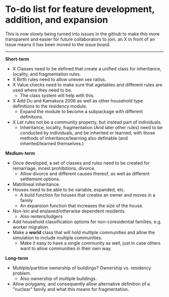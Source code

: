 # To-do list for feature development, addition, and expansion #

This is now slowly being turned into issues in the github to make this more transparent and easier for future collaborators to join. an X in front of an issue means it has been moved to the issue board.

----------

**Short-term**

- X Classes need to be defined that create a unified class for inheritance, locality, and fragmentation rules.
- X Birth rules need to allow uneven sex ratios.
- X Value checks need to make sure that agetables and different rules are used where they need to be.
	- The class system will help with this.
- X Add Du and Kamakura 2006 as well as other household type definitions to the residency module.
	- Expand the module to become a subpackage with different definitions.
- X Let rules not be a community property, but instead part of individuals.
	- Inheritance, locality, fragmentation (And later other rules) need to be conducted by individuals, and be inherited or learned, with those methods of inheritance/learning also definable (and inherited/learned themselves.) 


**Medium-term**

- Once developed, a set of classes and rules need to be created for remarriage, incest prohibitions, divorce.
	- Allow divorce and different causes thereof, as well as different settlement options.
- Matrilineal inheritance.
- Houses need to be able to be variable, expanded, etc.
	- A build function for houses that creates an owner and moves in a family
	- An expansion function that increases the size of the house.
- Non-kin and enslaved/otherwise dependent residents.
	- Also renters/lodgers
- Add household classification options for non-coresidential families, e.g. worker migration.
- Make a **world** class that will hold multiple communities and allow the simulation to include multiple communities.
	- Make it easy to have a single community as well, just in case others want to allow communities in their own way.


**Long-term**

- Multiple/partitive ownership of buildings? Ownership vs. residency problem.
	- Also ownership of multiple buildings.
- Allow polygamy, and consequently allow alternative definition of a "nuclear" family and what this means for fragmentation.